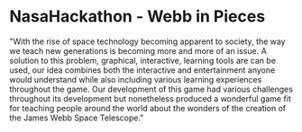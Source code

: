 # NasaHackathon - Webb in Pieces


"With the rise of space technology becoming apparent to society, the way we teach new generations is becoming more and more of an issue. A solution to this problem, graphical, interactive, learning tools are can be used, our idea combines both the interactive and entertainment anyone would understand while also including various learning experiences throughout the game. Our development of this game had various challenges throughout its development but nonetheless produced a wonderful game fit for teaching people around the world about the wonders of the creation of the James Webb Space Telescope."
